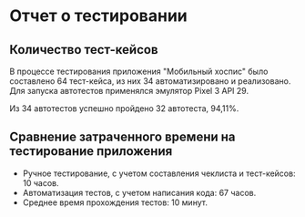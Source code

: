 # Отчет о тестировании

## Количество тест-кейсов

В процессе тестирования приложения "Мобильный хоспис" было составлено 64 тест-кейса, из них 34 автоматизировано и реализовано. Для запуска автотестов применялся эмулятор Pixel 3 API 29.

Из 34 автотестов успешно пройдено 32 автотеста, 94,11%.


## Сравнение затраченного времени на тестирование приложения

* Ручное тестирование, с учетом составления чеклиста и тест-кейсов: 10 часов.
* Автоматизация тестов, с учетом написания кода: 67 часов.
* Среднее время прохождения тестов: 10 минут.
